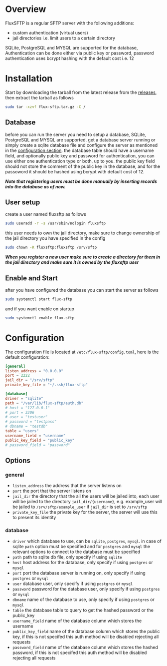 # Overview
FluxSFTP is a regular SFTP server with the following additions:
* custom authentication (virtual users)
* jail directories i.e. limit users to a certain directory

SQLite, PostgreSQL and MYSQL are supported for the database, Authentication can be done either via public key or password, password authentication uses bcrypt hashing with the default cost i.e. 12

# Installation
Start by downloading the tarball from the latest release from the [releases](https://forgejo.fluxgrid.pk/RafayAhmad/flux-sftp/releases), then extract the tarball as follows
```bash
sudo tar -xzvf flux-sftp.tar.gz -C /
```
## Database
before you can run the server you need to setup a database, SQLite, PostgreSQL and MYSQL are supported. get a database server running or simply create a sqlite database file and configure the server as mentioned in the [configuration section](#configuration).
the database table should have a username field, and optionally public key and password for authentication, you can use either one authentication type or both, up to you. the public key field should not store the comment of the public key in the database, and for the passoword it should be hashed using bcrypt with default cost of 12.

***Note that registering users must be done manually by inserting records into the database as of now.***

## User setup
create a user named fluxsftp as follows
```bash
sudo useradd -r -s /usr/sbin/nologin fluxsftp
```
this user needs to own the jail directory, make sure to change ownership of the jail directory you have specified in the config
```bash
sudo chown -R fluxsftp:fluxsftp /srv/sftp
```

***When you register a new user make sure to create a directory for them in the jail directory and make sure it is owned by the fluxsftp user***

## Enable and Start
after you have configured the database you can start the server as follows
```bash
sudo systemctl start flux-sftp
```
and if you want enable on startup
```bash
sudo systemctl enable flux-sftp
```

# Configuration
The configuration file is located at `/etc/flux-sftp/config.toml`, here is the default configuration:

```toml
[general]
listen_address = "0.0.0.0"
port = 2222
jail_dir = "/srv/sftp"
private_key_file = "~/.ssh/flux-sftp"

[database]
driver = "sqlite"
path = "/var/lib/flux-sftp/auth.db"
# host = "127.0.0.1"
# port = 3306
# user = "testuser"
# password = "testpass"
# dbname = "testdb"
table = "users"
username_field = "username"
public_key_field = "public_key"
# password_field = "password"
```

## Options
### general
* `listen_address` the address that the server listens on
* `port` the port that the server listens on
* `jail_dir` the directory that the all the users will be jailed into, each user will be jailed to the directory `jail_dir/{username}`, e.g. example_user will be jailed to `/srv/sftp/example_user` if `jail_dir` is set to `/srv/sftp`
* `private_key_file` the private key for the server, the server will use this to present its identity
### database
* `driver` which database to use, can be `sqlite`, `postgres`, `mysql`. in case of sqlite `path` option must be specified and for `postgres` and `mysql` the relevant options to connect to the database must be specified
* `path` path to sqlite db file, only specify if using `sqlite`
* `host` host address for the database, only specify if using `postgres` or `mysql`
* `port` port the database server is running on, only specify if using `postgres` or `mysql`
* `user` database user, only specify if using `postgres` or `mysql`
* `password` password for the database user, only specify if using `postgres` or `mysql`
* `dbname` name of the database to use, only specify if using `postgres` or `mysql`
* `table` the database table to query to get the hashed password or the public_key
* `username_field` name of the database column which stores the username
* `public_key_field` name of the database column which stores the public key, if this is not specifed this auth method will be disabled rejecting all requests
* `password_field` name of the database column which stores the hashed password, if this is not specifed this auth method will be disabled rejecting all requests

